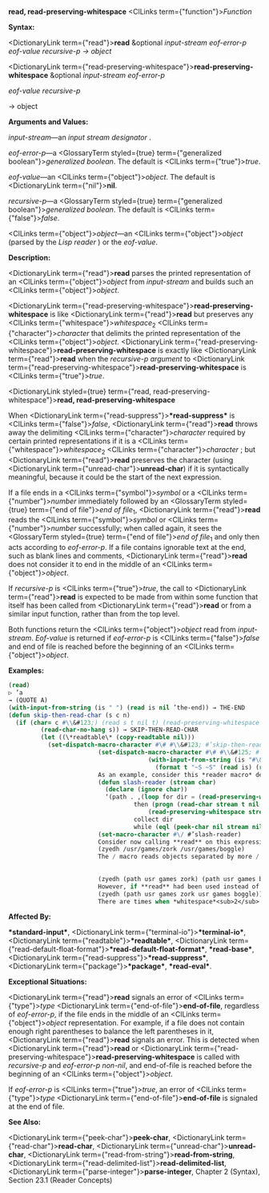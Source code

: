 **read, read-preserving-whitespace** <ClLinks  term={"function"}><i>Function</i></ClLinks> 



**Syntax:** 



<DictionaryLink  term={"read"}><b>read</b></DictionaryLink> &amp;optional *input-stream eof-error-p eof-value recursive-p → object* 



<DictionaryLink  term={"read-preserving-whitespace"}><b>read-preserving-whitespace</b></DictionaryLink> &amp;optional *input-stream eof-error-p* 



*eof-value recursive-p* 



→ object 



**Arguments and Values:** 



*input-stream*—an *input stream designator* . 



*eof-error-p*—a <GlossaryTerm styled={true} term={"generalized boolean"}><i>generalized boolean</i></GlossaryTerm>. The default is <ClLinks  term={"true"}><i>true</i></ClLinks>. 



*eof-value*—an <ClLinks  term={"object"}><i>object</i></ClLinks>. The default is <DictionaryLink  term={"nil"}><b>nil</b></DictionaryLink>. 



*recursive-p*—a <GlossaryTerm styled={true} term={"generalized boolean"}><i>generalized boolean</i></GlossaryTerm>. The default is <ClLinks  term={"false"}><i>false</i></ClLinks>. 



<ClLinks  term={"object"}><i>object</i></ClLinks>—an <ClLinks  term={"object"}><i>object</i></ClLinks> (parsed by the *Lisp reader* ) or the *eof-value*. 



**Description:** 



<DictionaryLink  term={"read"}><b>read</b></DictionaryLink> parses the printed representation of an <ClLinks  term={"object"}><i>object</i></ClLinks> from *input-stream* and builds such an <ClLinks  term={"object"}><i>object</i></ClLinks>. 



<DictionaryLink  term={"read-preserving-whitespace"}><b>read-preserving-whitespace</b></DictionaryLink> is like <DictionaryLink  term={"read"}><b>read</b></DictionaryLink> but preserves any <ClLinks  term={"whitespace"}><i>whitespace</i></ClLinks><sub>2</sub> <ClLinks  term={"character"}><i>character</i></ClLinks> that delimits the printed representation of the <ClLinks  term={"object"}><i>object</i></ClLinks>. <DictionaryLink  term={"read-preserving-whitespace"}><b>read-preserving-whitespace</b></DictionaryLink> is exactly like <DictionaryLink  term={"read"}><b>read</b></DictionaryLink> when the *recursive-p argument* to <DictionaryLink  term={"read-preserving-whitespace"}><b>read-preserving-whitespace</b></DictionaryLink> is <ClLinks  term={"true"}><i>true</i></ClLinks>. 







 



 



<DictionaryLink styled={true} term={"read, read-preserving-whitespace"}><b>read, read-preserving-whitespace</b></DictionaryLink> 



When <DictionaryLink  term={"read-suppress"}><b>\*read-suppress\*</b></DictionaryLink> is <ClLinks  term={"false"}><i>false</i></ClLinks>, <DictionaryLink  term={"read"}><b>read</b></DictionaryLink> throws away the delimiting <ClLinks  term={"character"}><i>character</i></ClLinks> required by certain printed representations if it is a <ClLinks  term={"whitespace"}><i>whitespace</i></ClLinks><sub>2</sub> <ClLinks  term={"character"}><i>character</i></ClLinks> ; but <DictionaryLink  term={"read"}><b>read</b></DictionaryLink> preserves the character (using <DictionaryLink  term={"unread-char"}><b>unread-char</b></DictionaryLink>) if it is syntactically meaningful, because it could be the start of the next expression. 



If a file ends in a <ClLinks  term={"symbol"}><i>symbol</i></ClLinks> or a <ClLinks  term={"number"}><i>number</i></ClLinks> immediately followed by an <GlossaryTerm styled={true} term={"end of file"}><i>end of file</i></GlossaryTerm><sub>1</sub>, <DictionaryLink  term={"read"}><b>read</b></DictionaryLink> reads the <ClLinks  term={"symbol"}><i>symbol</i></ClLinks> or <ClLinks  term={"number"}><i>number</i></ClLinks> successfully; when called again, it sees the <GlossaryTerm styled={true} term={"end of file"}><i>end of file</i></GlossaryTerm><sub>1</sub> and only then acts according to *eof-error-p*. If a file contains ignorable text at the end, such as blank lines and comments, <DictionaryLink  term={"read"}><b>read</b></DictionaryLink> does not consider it to end in the middle of an <ClLinks  term={"object"}><i>object</i></ClLinks>. 



If *recursive-p* is <ClLinks  term={"true"}><i>true</i></ClLinks>, the call to <DictionaryLink  term={"read"}><b>read</b></DictionaryLink> is expected to be made from within some function that itself has been called from <DictionaryLink  term={"read"}><b>read</b></DictionaryLink> or from a similar input function, rather than from the top level. 



Both functions return the <ClLinks  term={"object"}><i>object</i></ClLinks> read from *input-stream*. *Eof-value* is returned if *eof-error-p* is <ClLinks  term={"false"}><i>false</i></ClLinks> and end of file is reached before the beginning of an <ClLinks  term={"object"}><i>object</i></ClLinks>. 



**Examples:**
```lisp
(read) 
▷ ’a 
→ (QUOTE A) 
(with-input-from-string (is " ") (read is nil ’the-end)) → THE-END 
(defun skip-then-read-char (s c n) 
  (if (char= c #\\&#123;) (read s t nil t) (read-preserving-whitespace s)) 
	     (read-char-no-hang s)) → SKIP-THEN-READ-CHAR 
	     (let ((\*readtable\* (copy-readtable nil))) 
	       (set-dispatch-macro-character #\# #\\&#123; #’skip-then-read-char) 
					     (set-dispatch-macro-character #\# #\\&#125; #’skip-then-read-char) 
									   (with-input-from-string (is "#\&#123;123 x #\&#125;123 y") 
									     (format t "~S ~S" (read is) (read is)))) → #\x, #\Space, NIL 
					     As an example, consider this *reader macro* definition: 
					     (defun slash-reader (stream char) 
					       (declare (ignore char)) 
					       ‘(path . ,(loop for dir = (read-preserving-whitespace stream t nil t) 
							       then (progn (read-char stream t nil t) 
									   (read-preserving-whitespace stream t nil t)) 
							       collect dir 
							       while (eql (peek-char nil stream nil nil t) #\/)))) 
					     (set-macro-character #\/ #’slash-reader) 
					     Consider now calling **read** on this expression: 
					     (zyedh /usr/games/zork /usr/games/boggle) 
					     The / macro reads objects separated by more / characters; thus /usr/games/zork is intended to read as (path usr games zork). The entire example expression should therefore be read as 
					     
					     
					     (zyedh (path usr games zork) (path usr games boggle)) 
					     However, if **read** had been used instead of **read-preserving-whitespace**, then after the reading of the symbol zork, the following space would be discarded; the next call to **peek-char** would see the following /, and the loop would continue, producing this interpretation: 
					     (zyedh (path usr games zork usr games boggle)) 
					     There are times when *whitespace*<sub>2</sub> <sup>should be discarded. If a command interpreter takes single</sup> character commands, but occasionally reads an *object* then if the *whitespace*<sub>2</sub> after a *symbol* is not discarded it might be interpreted as a command some time later after the *symbol* had been read. 
```
**Affected By:** 



**\*standard-input\***, <DictionaryLink  term={"terminal-io"}><b>\*terminal-io\*</b></DictionaryLink>, <DictionaryLink  term={"readtable"}><b>\*readtable\*</b></DictionaryLink>, <DictionaryLink  term={"read-default-float-format"}><b>\*read-default-float-format\*</b></DictionaryLink>, **\*read-base\***, <DictionaryLink  term={"read-suppress"}><b>\*read-suppress\*</b></DictionaryLink>, <DictionaryLink  term={"package"}><b>\*package\*</b></DictionaryLink>, **\*read-eval\***. 



**Exceptional Situations:** 



<DictionaryLink  term={"read"}><b>read</b></DictionaryLink> signals an error of <ClLinks  term={"type"}><i>type</i></ClLinks> <DictionaryLink  term={"end-of-file"}><b>end-of-file</b></DictionaryLink>, regardless of *eof-error-p*, if the file ends in the middle of an <ClLinks  term={"object"}><i>object</i></ClLinks> representation. For example, if a file does not contain enough right parentheses to balance the left parentheses in it, <DictionaryLink  term={"read"}><b>read</b></DictionaryLink> signals an error. This is detected when <DictionaryLink  term={"read"}><b>read</b></DictionaryLink> or <DictionaryLink  term={"read-preserving-whitespace"}><b>read-preserving-whitespace</b></DictionaryLink> is called with *recursive-p* and *eof-error-p non-nil*, and end-of-file is reached before the beginning of an <ClLinks  term={"object"}><i>object</i></ClLinks>. 



If *eof-error-p* is <ClLinks  term={"true"}><i>true</i></ClLinks>, an error of <ClLinks  term={"type"}><i>type</i></ClLinks> <DictionaryLink  term={"end-of-file"}><b>end-of-file</b></DictionaryLink> is signaled at the end of file. 



**See Also:** 



<DictionaryLink  term={"peek-char"}><b>peek-char</b></DictionaryLink>, <DictionaryLink  term={"read-char"}><b>read-char</b></DictionaryLink>, <DictionaryLink  term={"unread-char"}><b>unread-char</b></DictionaryLink>, <DictionaryLink  term={"read-from-string"}><b>read-from-string</b></DictionaryLink>, <DictionaryLink  term={"read-delimited-list"}><b>read-delimited-list</b></DictionaryLink>, <DictionaryLink  term={"parse-integer"}><b>parse-integer</b></DictionaryLink>, Chapter 2 (Syntax), Section 23.1 (Reader Concepts) 



